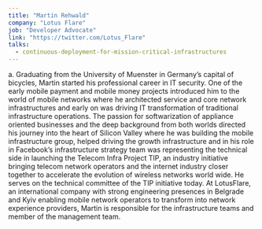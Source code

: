 ```yaml
---
title: "Martin Rehwald"
company: "Lotus Flare"
job: "Developer Advocate"
link: "https://twitter.com/Lotus_Flare"
talks:
  - continuous-deployment-for-mission-critical-infrastructures
---
```


a.	Graduating from the University of Muenster in Germany’s capital of bicycles, Martin started his professional career in IT security. One of the early mobile payment and mobile money projects introduced him to the world of mobile networks where he architected service and core network infrastructures and early on was driving IT transformation of traditional infrastructure operations. The passion for softwarization of appliance oriented businesses and the deep background from both worlds directed his journey into the heart of Silicon Valley where he was building the mobile infrastructure group, helped driving the growth infrastructure and in his role in Facebook’s infrastructure strategy team was representing the technical side in launching the Telecom Infra Project TIP, an industry initiative bringing telecom network operators and the internet industry closer together to accelerate the evolution of wireless networks world wide. He serves on the technical committee of the TIP initiative today. At LotusFlare, an international company with strong engineering presences in Belgrade and Kyiv enabling mobile network operators to transform into network experience providers, Martin is responsible for the infrastructure teams and member of the management team.